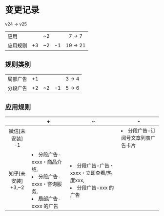 # 变更记录

v24 -> v25

||||||
|-|:-:|:-:|:-:|:-:|
|应用||~2||7 -> 7|
|应用规则|+3|~2|-1|19 -> 21|

## 规则类别

||||||
|-|:-:|:-:|:-:|:-:|
|局部广告|+1|||3 -> 4|
|分段广告|+2|~2|-1|5 -> 6|

## 应用规则

||+|~|-|
|:-:|-|-|-|
|微信[未安装]<br>-1|||<li>分段广告-订阅号文章列表广告卡片|
|知乎[未安装]<br>+3,~2|<li>分段广告-xxxx・商品介绍,<li>分段广告-xxxx・咨询服务,<li>局部广告-xxxx 的广告|<li>分段广告-广告・xxxx・立即查看/热度xxx,<li>分段广告-xxx 的广告||
